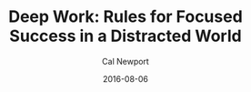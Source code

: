 ---
layout: post
title: "Deep Work: Rules for Focused Success in a Distracted World"
book: deep-work
author: Cal Newport
kindle: true
date: 2016-08-06
tags:
  - productivity
---